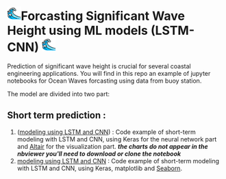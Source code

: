 # ![waves](wave.png)Forcasting Significant Wave Height using ML models (LSTM-CNN) ![waves](wave.png)
Prediction of significant wave height is crucial for several coastal engineering applications. 
You will find in this repo an example of jupyter notebooks for Ocean Waves forcasting using data from buoy station.

The model are divided into two part:

## Short term prediction :
  1. ([modeling using LSTM and CNN](https://nbviewer.jupyter.org/github/oulebsir-rafik/Wave_modelling/blob/master/HS%20notebook/HS%20modeling%20using%20LSTM%20and%20CNN.ipynb)) : Code example of short-term modeling with LSTM and CNN, using Keras for the neural network part and [Altair](https://altair-viz.github.io/) for the visualization part. ***the charts do not appear in the nbviewer you'll need to download or clone the notebook***
  2.  [modeling using LSTM and CNN](https://nbviewer.jupyter.org/github/oulebsir-rafik/Wave_modelling/blob/master/HS%20notebook%20seaborn%20viz/HS%20modeling%20using%20LSTM%20and%20CNN.ipynb) : Code example of short-term modeling with LSTM and CNN, using Keras, matplotlib and [Seaborn](https://seaborn.pydata.org/).


